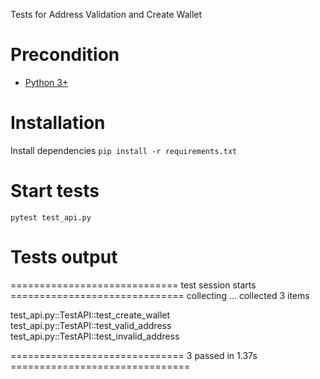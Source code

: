 Tests for Address Validation and Create Wallet

# Precondition

* [Python 3+](https://www.python.org/)

# Installation

Install dependencies `pip install -r requirements.txt`

# Start tests

`pytest test_api.py`

# Tests output

============================= test session starts ==============================
collecting ... collected 3 items

test_api.py::TestAPI::test_create_wallet 
test_api.py::TestAPI::test_valid_address 
test_api.py::TestAPI::test_invalid_address 

============================== 3 passed in 1.37s ===============================